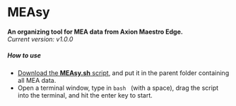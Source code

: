 # MEAsy
**An organizing tool for MEA data from Axion Maestro Edge.**    
*Current version: v1.0.0*

##### How to use
- [Download the **MEAsy.sh** script](https://github.com/Reevessy/MEAsy/releases/latest), and put it in the parent folder containing all MEA data.
- Open a terminal window, type in ```bash ``` (with a space), drag the script into the terminal, and hit the enter key to start.
